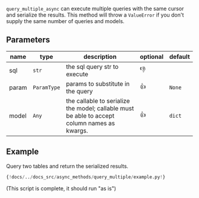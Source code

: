 
`query_multiple_async` can execute multiple queries with the same cursor and serialize the results. This method
will throw a `ValueError` if you don't supply the same number of queries and models.

## Parameters
| name  | type        | description                                                                                   | optional     | default |
|-------|-------------|-----------------------------------------------------------------------------------------------|--------------|---------|
| sql   | `str`       | the sql query str to execute                                                                  | :thumbsdown: |         |
| param | `ParamType` | params to substitute in the query                                                             | :thumbsup:   | `None`  |
 | model | `Any`       | the callable to serialize the model;  callable must be able to accept column names as kwargs. | :thumbsup:   | `dict`  |

## Example
Query two tables and return the serialized results.
```python
{!docs/../docs_src/async_methods/query_multiple/example.py!}
```
(This script is complete, it should run "as is")